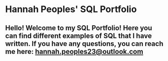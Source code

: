 # Hannah Peoples' SQL Portfolio 

## Hello! Welcome to my SQL Portfolio! Here you can find different examples of SQL that I have written. If you have any questions, you can reach me here: hannah.peoples23@outlook.com

